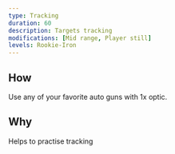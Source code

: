 ```yaml
---
type: Tracking
duration: 60
description: Targets tracking
modifications: [Mid range, Player still]
levels: Rookie-Iron
---
```


## How

Use any of your favorite auto guns with 1x optic.

## Why

Helps to practise tracking
